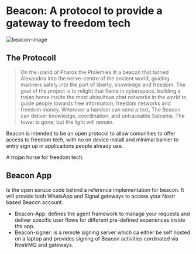 # Beacon: A protocol to provide a gateway to freedom tech

![beacon-image](https://github.com/user-attachments/assets/fbad331a-acd5-4e6e-8483-5c1f4c13e24d)

## The Protocoll

> On the island of Pharos the Ptolemies lit a beacon that turned Alexandria into the nerve-centre of the ancient world, guiding mariners safely into the port of liberty, knowledge and freedom.
> The goal of the project is to relight that flame in cyberspace, building a trojan horse inside the most ubiquitous chat networks in the world to guide people towards free information, freedom networks and freedom money. 
> Wherever a handset can send a text, The Beacon can deliver knowledge, coordination, and untraceable Satoshis.
> The tower is gone; but the light will remain.

Beacon is intended to be an open protocol to allow comunities to offer access to freedom tech, with no on device install and minimal barrier to entry sign up in applicaitons people already use. 

A trojan horse for freedom tech. 

## Beacon App 

Is the open soruce code behind a reference implementation for beacon. It will provide both WhatsApp and Signal gateways to access your Nostr based Beacon account. 

- Beacon-App: defines the agent framework to manage your requests and deliver specific user flows for different pre-defined experiences inside the app. 
- Beacon-signer: is a remote signing server which ca either be self hosted on a laptop and provides signing of Beacon activities cordinated via NostrMQ and gateways. 
